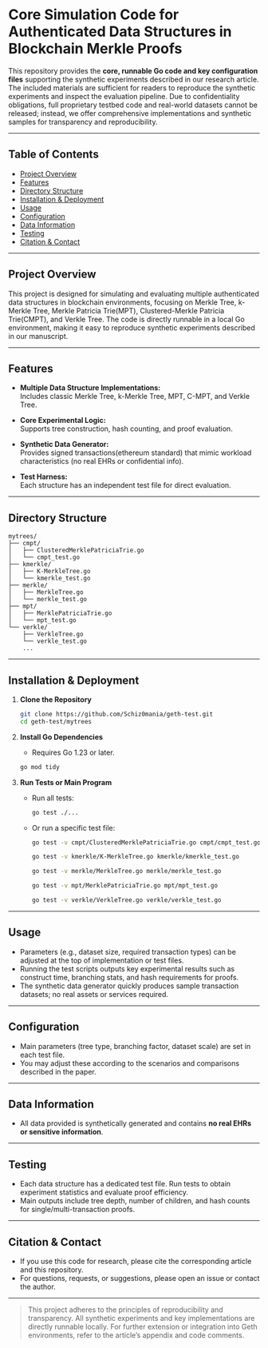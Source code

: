 # Core Simulation Code for Authenticated Data Structures in Blockchain Merkle Proofs

This repository provides the **core, runnable Go code and key configuration files** supporting the synthetic experiments described in our research article. The included materials are sufficient for readers to reproduce the synthetic experiments and inspect the evaluation pipeline. Due to confidentiality obligations, full proprietary testbed code and real-world datasets cannot be released; instead, we offer comprehensive implementations and synthetic samples for transparency and reproducibility.

---

## Table of Contents

- [Project Overview](#project-overview)
- [Features](#features)
- [Directory Structure](#directory-structure)
- [Installation & Deployment](#installation--deployment)
- [Usage](#usage)
- [Configuration](#configuration)
- [Data Information](#data-information)
- [Testing](#testing)
- [Citation & Contact](#citation--contact)

---

## Project Overview

This project is designed for simulating and evaluating multiple authenticated data structures in blockchain environments, focusing on Merkle Tree, k-Merkle Tree, Merkle Patricia Trie(MPT), Clustered-Merkle Patricia Trie(CMPT), and Verkle Tree. The code is directly runnable in a local Go environment, making it easy to reproduce synthetic experiments described in our manuscript.

---

## Features

- **Multiple Data Structure Implementations:**  
  Includes classic Merkle Tree, k-Merkle Tree, MPT, C-MPT, and Verkle Tree.

- **Core Experimental Logic:**  
  Supports tree construction, hash counting, and proof  evaluation.

- **Synthetic Data Generator:**  
  Provides signed transactions(ethereum standard) that mimic workload characteristics (no real EHRs or confidential info).

- **Test Harness:**  
  Each structure has an independent test file for direct evaluation.

---

## Directory Structure

```
mytrees/                
├── cmpt/
│   ├── ClusteredMerklePatriciaTrie.go
│   └── cmpt_test.go
├── kmerkle/
│   ├── K-MerkleTree.go
│   └── kmerkle_test.go
├── merkle/
│   ├── MerkleTree.go
│   └── merkle_test.go
├── mpt/
│   ├── MerklePatriciaTrie.go
│   └── mpt_test.go
└── verkle/
    ├── VerkleTree.go
    └── verkle_test.go
    ...

```


---

## Installation & Deployment

1. **Clone the Repository**
   ```bash
   git clone https://github.com/Schiz0mania/geth-test.git
   cd geth-test/mytrees
   ```

2. **Install Go Dependencies**
    - Requires Go 1.23 or later.
   ```bash
   go mod tidy
   ```

3. **Run Tests or Main Program**
    - Run all tests:
      ```bash
      go test ./...
      ```
    - Or run a specific test file:
      ```bash 
      go test -v cmpt/ClusteredMerklePatriciaTrie.go cmpt/cmpt_test.go
      ```
      
      ```bash
      go test -v kmerkle/K-MerkleTree.go kmerkle/kmerkle_test.go
      ```
      
      ```bash
      go test -v merkle/MerkleTree.go merkle/merkle_test.go
      ```
      ```bash
      go test -v mpt/MerklePatriciaTrie.go mpt/mpt_test.go
      ```
      ```bash
      go test -v verkle/VerkleTree.go verkle/verkle_test.go
      ```

---

## Usage

- Parameters (e.g., dataset size, required transaction types) can be adjusted at the top of implementation or test files.
- Running the test scripts outputs key experimental results such as construct time, branching stats, and hash requirements for proofs.
- The synthetic data generator quickly produces sample transaction datasets; no real assets or services required.

---

## Configuration

- Main parameters (tree type, branching factor, dataset scale) are set in each test file.
- You may adjust these according to the scenarios and comparisons described in the paper.

---

## Data Information

- All data provided is synthetically generated and contains **no real EHRs or sensitive information**.


---

## Testing

- Each data structure has a dedicated test file. Run tests to obtain experiment statistics and evaluate proof efficiency.
- Main outputs include tree depth, number of children, and hash counts for single/multi-transaction proofs.

---

## Citation & Contact

- If you use this code for research, please cite the corresponding article and this repository.
- For questions, requests, or suggestions, please open an issue or contact the author.

---

> This project adheres to the principles of reproducibility and transparency. All synthetic experiments and key implementations are directly runnable locally. For further extension or integration into Geth environments, refer to the article’s appendix and code comments.
